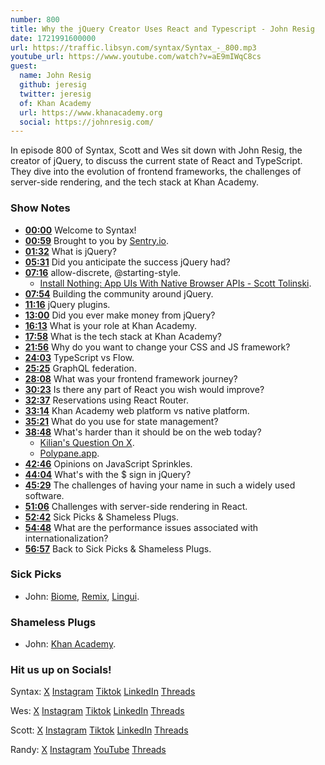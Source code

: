 ```yaml
---
number: 800
title: Why the jQuery Creator Uses React and Typescript - John Resig
date: 1721991600000
url: https://traffic.libsyn.com/syntax/Syntax_-_800.mp3
youtube_url: https://www.youtube.com/watch?v=aE9mIWqC8cs
guest:
  name: John Resig
  github: jeresig
  twitter: jeresig
  of: Khan Academy
  url: https://www.khanacademy.org
  social: https://johnresig.com/
---
```


In episode 800 of Syntax, Scott and Wes sit down with John Resig, the creator of jQuery, to discuss the current state of React and TypeScript. They dive into the evolution of frontend frameworks, the challenges of server-side rendering, and the tech stack at Khan Academy.

### Show Notes

* **[00:00](#t=00:00)** Welcome to Syntax!
* **[00:59](#t=00:59)** Brought to you by [Sentry.io](https://sentry.io/syntax).
* **[01:32](#t=01:32)** What is jQuery?
* **[05:31](#t=05:31)** Did you anticipate the success jQuery had?
* **[07:16](#t=07:16)** allow-discrete, @starting-style.
  * [Install Nothing: App UIs With Native Browser APIs - Scott Tolinski](https://www.youtube.com/watch?v=4hJomamEBfs).
* **[07:54](#t=07:54)** Building the community around jQuery.
* **[11:16](#t=11:16)** jQuery plugins.
* **[13:00](#t=13:00)** Did you ever make money from jQuery?
* **[16:13](#t=16:13)** What is your role at Khan Academy.
* **[17:58](#t=17:58)** What is the tech stack at Khan Academy?
* **[21:56](#t=21:56)** Why do you want to change your CSS and JS framework?
* **[24:03](#t=24:03)** TypeScript vs Flow.
* **[25:25](#t=25:25)** GraphQL federation.
* **[28:08](#t=28:08)** What was your frontend framework journey?
* **[30:23](#t=30:23)** Is there any part of React you wish would improve?
* **[32:37](#t=32:37)** Reservations using React Router.
* **[33:14](#t=33:14)** Khan Academy web platform vs native platform.
* **[35:21](#t=35:21)** What do you use for state management?
* **[38:48](#t=38:48)** What's harder than it should be on the web today?
  * [Kilian's Question On X](https://x.com/kilianvalkhof/status/1811402517236068689).
  * [Polypane.app](https://polypane.app/).
* **[42:46](#t=42:46)** Opinions on JavaScript Sprinkles.
* **[44:04](#t=44:04)** What's with the $ sign in jQuery?
* **[45:29](#t=45:29)** The challenges of having your name in such a widely used software.
* **[51:06](#t=51:06)** Challenges with server-side rendering in React.
* **[52:42](#t=52:42)** Sick Picks & Shameless Plugs.
* **[54:48](#t=54:48)** What are the performance issues associated with internationalization?
* **[56:57](#t=56:57)** Back to Sick Picks & Shameless Plugs.

### Sick Picks

- John: [Biome](https://biomejs.dev/), [Remix](https://remix.run/), [Lingui](https://lingui.dev/).

### Shameless Plugs

- John: [Khan Academy](https://www.khanacademy.org/).

### Hit us up on Socials!

Syntax: [X](https://twitter.com/syntaxfm) [Instagram](https://www.instagram.com/syntax_fm/) [Tiktok](https://www.tiktok.com/@syntaxfm) [LinkedIn](https://www.linkedin.com/company/96077407/admin/feed/posts/) [Threads](https://www.threads.net/@syntax_fm)

Wes: [X](https://twitter.com/wesbos) [Instagram](https://www.instagram.com/wesbos/) [Tiktok](https://www.tiktok.com/@wesbos) [LinkedIn](https://www.linkedin.com/in/wesbos/) [Threads](https://www.threads.net/@wesbos)

Scott: [X](https://twitter.com/stolinski) [Instagram](https://www.instagram.com/stolinski/) [Tiktok](https://www.tiktok.com/@stolinski) [LinkedIn](https://www.linkedin.com/in/stolinski/) [Threads](https://www.threads.net/@stolinski)

Randy: [X](https://twitter.com/randyrektor) [Instagram](https://www.instagram.com/randyrektor/) [YouTube](https://www.youtube.com/@randyrektor) [Threads](https://www.threads.net/@randyrektor)
